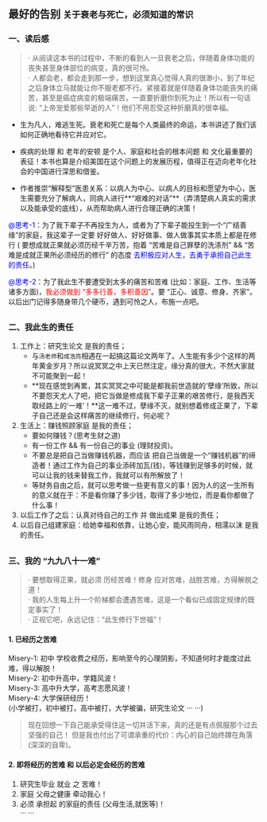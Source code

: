 ## 最好的告别 <small>关于衰老与死亡，必须知道的常识</small>

### 一、读后感

> · 从阅读这本书的过程中，不断的看到人一旦衰老之后，伴随着身体功能的丧失甚至身体部位的病变，真的很可怜。  
> · 人都会老，都会走到那一步，想到这里真心觉得人真的很渺小，到了年纪之后身体立马就能让你不服老都不行。紧接着就是伴随着身体功能丧失的痛苦，甚至是癌症病变的极端痛苦，一直要折磨你到死为止！所以有一句话说: “上帝宠爱那些早逝的人”！他们不用忍受这种折磨真的很幸福。  

- 生为凡人，难逃生死。衰老和死亡是每个人类最终的命运，本书讲述了我们该如何正确地看待它并应对它。

- 疾病的处理 和 老年的安顿 是个人、家庭和社会的根本问题 和 文化最重要的表征！本书也算是介绍美国在这个问题上的发展历程，值得正在迈向老年化社会的中国进行深思和借鉴。

- 作者推崇“解释型”医患关系：以病人为中心、以病人的目标和愿望为中心，医生需要充分了解病人，同病人进行**“艰难的对话”**（弄清楚病人真实的需求以及能承受的底线），从而帮助病人进行合理正确的决策！

<font color="blue">@思考-1</font>：为了我下辈子不再投生为人，或者为了下辈子能投生到一个“广结善缘”的家庭，我这辈子一定要 好好做人、好好做事、做人做事其实本质上都是在修行 ( 要想成就正果就必须历经千辛万苦，抱着 “苦难是自己罪孽的洗涤剂” && “苦难是成就正果所必须经历的修行” 的态度 <font color="blue">去积极应对人生，去勇于承担自己此生的责任</font>。)

<font color="blue">@思考-2</font>：为了我此生不要遭受到太多的痛苦和苦难 (比如：家庭、工作、生活等诸多方面)，<font color="red">我必须做到 “多多行善，多积善因”</font>。要 “正心、诚意、修身、齐家”。以后出门记得多随身带几个硬币，遇到可怜之人，布施一点吧。

## 

### 二、我此生的责任

1. 工作上：研究生论文 是我的责任；
	- 与`汤老师`和`成浩亮`相遇在一起搞这篇论文两年了。人生能有多少个这样的两年黄金岁月？所以说冥冥之中上天已然注定，缘分真的很大，不然大家就不可能聚到一起！
	- **现在感觉到再累，其实冥冥之中可能是都我前世造就的‘孽缘’所致，所以不要怨天尤人了吧，把它当做是修成我下辈子正果的艰苦修行，是我西天取经路上的‘一难’！**这一难不过，孽缘不灭，就别想着修成正果了，下辈子自己还是会这样痛苦的继续修行，何必呢？
2. 生活上：赚钱照顾家庭 是我的责任；
	- 要如何赚钱？(思考生财之道)
	- 有一份工作 && 有一份自己的事业 (理财投资)。
	- 不要总是把自己当做赚钱机器，而应该 把自己当做是一个“赚钱机器”的缔造者！通过工作为自己的事业添砖加瓦(钱)，等钱赚到足够多的时候，就可以让我的钱来替我工作，我就可以有所解放了！
	- 等财务自由之后，就可以思考做一些更有意义的事！因为人的这一生所有的意义就在于：不是看你赚了多少钱，取得了多少地位，而是看你都做了什么事！
3. 以后工作了之后：认真对待自己的工作 并 做出成果 是我的责任；
4. 以后自己组建家庭：给她幸福和依靠，让她心安，能风雨同舟，相濡以沫 是我的责任。

## 
### 三、我的 “九九八十一难”

> · 要想取得正果，就必须 历经苦难！修身 应对苦难，战胜苦难，方得解脱之道！  
> · 我的人生每上升一个阶梯都会遭遇苦难，这是一个看似已成固定规律的既定事实了！  
> · 正视它吧，永远记住：“此生修行下世福”！

#### 1. 已经历之苦难

Misery-1: 初中 学校收费之经历，影响至今的心理阴影，不知道何时才能度过此难，得以解脱！  
Misery-2: 初中升高中，学籍风波！  
Misery-3: 高中升大学，高考志愿风波！  
Misery-4: 大学保研经历！  
(小学被打，初中被打，高中被打，大学被骗，研究生论文 ··· ···)

> 现在回想一下自己能承受得住这一切并活下来，真的还是有点佩服那个过去坚强的自己！
> 但是我也付出了可谓承重的代价：内心的自己始终蹲在角落(深深的自卑)。

#### 2. 即将经历的苦难 和 以后必定会经历的苦难

1. 研究生毕业 就业 之 苦难！
2. 家庭 父母之健康 牵动我心！
3. 必须 承担起 的家庭的责任 (父母生活,就医等)！  
··· ···





